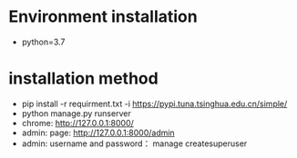 # Environment installation
- python=3.7

# installation method
- pip install -r requirment.txt -i https://pypi.tuna.tsinghua.edu.cn/simple/
- python manage.py runserver 
- chrome: http://127.0.0.1:8000/
- admin: page: http://127.0.0.1:8000/admin
- admin: username and password： manage createsuperuser
